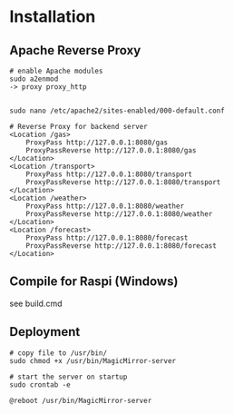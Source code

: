 # Installation

## Apache Reverse Proxy
	# enable Apache modules
	sudo a2enmod
	-> proxy proxy_http
  

	sudo nano /etc/apache2/sites-enabled/000-default.conf

	# Reverse Proxy for backend server
	<Location /gas>
		ProxyPass http://127.0.0.1:8080/gas
		ProxyPassReverse http://127.0.0.1:8080/gas
	</Location>
	<Location /transport>
		ProxyPass http://127.0.0.1:8080/transport
		ProxyPassReverse http://127.0.0.1:8080/transport
	</Location>
	<Location /weather>
		ProxyPass http://127.0.0.1:8080/weather
		ProxyPassReverse http://127.0.0.1:8080/weather
	</Location>
	<Location /forecast>
		ProxyPass http://127.0.0.1:8080/forecast
		ProxyPassReverse http://127.0.0.1:8080/forecast
	</Location>
	
## Compile for Raspi (Windows)
see build.cmd

## Deployment
	# copy file to /usr/bin/
	sudo chmod +x /usr/bin/MagicMirror-server

	# start the server on startup
	sudo crontab -e

	@reboot /usr/bin/MagicMirror-server
